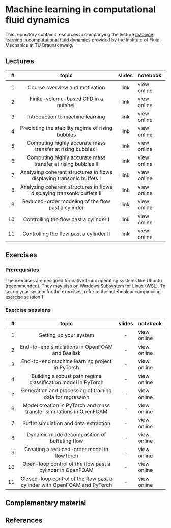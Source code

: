 # Machine learning in computational fluid dynamics

This repository contains resources accompanying the lecture [machine learning in computational fluid dynamics](https://www.tu-braunschweig.de/en/ism/teaching/courses/fluid-mechanics/translate-to-english-maschinelles-lernen-in-der-numerischen-stroemungsmechanik) provided by the Institute of Fluid Mechanics at TU Braunschweig.

## Lectures

| # | topic | slides | notebook |
|--:|:-----:|:------:|:---------|
| 1 | Course overview and motivation | link | view online |
| 2 | Finite-volume-based CFD in a nutshell | link | view online |
| 3 | Introduction to machine learning | link | view online |
| 4 | Predicting the stability regime of rising bubbles | link | view online |
| 5 | Computing highly accurate mass transfer at rising bubbles I | link |view online |
| 6 | Computing highly accurate mass transfer at rising bubbles II | link | view online |
| 7 | Analyzing coherent structures in flows displaying transonic buffets I | link | view online |
| 8 | Analyzing coherent structures in flows displaying transonic buffets II | link | view online |
| 9 | Reduced-order modeling of the flow past a cylinder | link | view online |
| 10 | Controlling the flow past a cylinder I | link | view online |
| 11 | Controlling the flow past a cylinder II | link | view online |

## Exercises

### Prerequisites

The exercises are designed for native Linux operating systems like Ubuntu (recommended). They may also on Windows Subsystem for Linux (WSL). To set up your system for the exercises, refer to the notebook accompanying exercise session 1.

### Exercise sessions

| # | topic | slides | notebook |
|--:|:-----:|:------:|:---------|
| 1 | Setting up your system | - | view online |
| 2 | End-to-end simulations in OpenFOAM and Basilisk | - | view online |
| 3 | End-to-end machine learning project in PyTorch | - | view online |
| 4 | Building a robust path regime classification model in PyTorch | - | view online |
| 5 | Generation and processing of training data for regression | - | view online |
| 6 | Model creation in PyTorch and mass transfer simulations in OpenFOAM | - | view online |
| 7 | Buffet simulation and data extraction | - | view online |
| 8 | Dynamic mode decomposition of buffeting flow | - | view online |
| 9 | Creating a reduced-order model in flowTorch | - | view online |
| 10 | Open-loop control of the flow past a cylinder in OpenFOAM | - | view online |
| 11 | Closed-loop control of the flow past a cylinder with OpenFOAM and PyTorch | - | view online |

## Complementary material

## References
